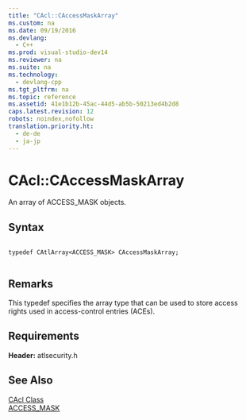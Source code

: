 ```yaml
---
title: "CAcl::CAccessMaskArray"
ms.custom: na
ms.date: 09/19/2016
ms.devlang: 
  - C++
ms.prod: visual-studio-dev14
ms.reviewer: na
ms.suite: na
ms.technology: 
  - devlang-cpp
ms.tgt_pltfrm: na
ms.topic: reference
ms.assetid: 41e1b12b-45ac-44d5-ab5b-50213ed4b2d8
caps.latest.revision: 12
robots: noindex,nofollow
translation.priority.ht: 
  - de-de
  - ja-jp
---
```

# CAcl::CAccessMaskArray
An array of ACCESS_MASK objects.  
  
## Syntax  
  
```  
  
typedef CAtlArray<ACCESS_MASK> CAccessMaskArray;  
  
```  
  
## Remarks  
 This typedef specifies the array type that can be used to store access rights used in access-control entries (ACEs).  
  
## Requirements  
 **Header:** atlsecurity.h  
  
## See Also  
 [CAcl Class](../vs140/CAcl-Class.md)   
 [ACCESS_MASK](http://msdn.microsoft.com/library/windows/desktop/aa374892)